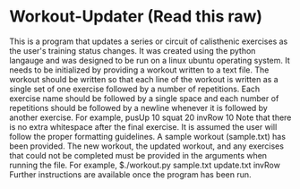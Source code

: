 # Workout-Updater (Read this raw)
This is a program that updates a series or circuit of calisthenic exercises as the user's training status changes.  It 
was created using the python langauge and was designed to be run on a linux ubuntu operating system.  It needs to be initialized
by providing a workout written to a text file.  The workout should be written so that each line of the workout is written
as a single set of one exercise followed by a number of repetitions.  Each exercise name should be followed by a single space and each 
number of repetitions should be followed by a newline whenever it is followed by another exercise.  For example,
pusUp 10
squat 20
invRow 10
Note that there is no extra whitespace after the final exercise.  It is assumed the user will follow the proper formatting guidelines.
A sample workout (sample.txt) has been provided.  The new workout, the updated workout, and any exercises that could not be completed must
be provided in the arguments when running the file.  For example,
$./workout.py sample.txt update.txt invRow
Further instructions are available once the program has been run.
